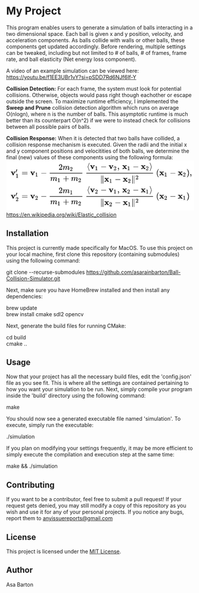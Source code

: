 # My Project

This program enables users to generate a simulation of balls interacting in a two dimensional space.
Each ball is given x and y position, velocity, and acceleration components. As balls collide with walls
or other balls, these components get updated accordingly. Before rendering, multiple settings can be 
tweaked, including but not limited to # of balls, # of frames, frame rate, and ball elasticity (Net 
energy loss component). 

A video of an example simulation can be viewed here: 
https://youtu.be/f1EE3UBr1vY?si=pSDD7Rd6NJf6If-Y

**Collision Detection:**
For each frame, the system must look for potential collisions. Otherwise, objects would pass right 
though eachother or escape outside the screen. To maximize runtime efficiency, I implemented the 
**Sweep and Prune** collision detection algorithm which runs on average O(nlogn), where n is the number of
balls. This asymptotic runtime is much better than its counterpart O(n^2) if we were to instead check 
for collisions between all possible pairs of balls.

**Collision Response:**
When it is detected that two balls have collided, a collision response mechanism is executed. Given the 
radii and the initial x and y component positions and velocitities of both balls, we determine the final 
(new) values of these components using the following formula:
![Collision Response Formulas Image](build/Formulas.png)
https://en.wikipedia.org/wiki/Elastic_collision

## Installation

This project is currently made specifically for MacOS. To use this project on your local machine, 
first clone this repository (containing submodules) using the following command:

git clone --recurse-submodules https://github.com/asarainbarton/Ball-Collision-Simulator.git

Next, make sure you have HomeBrew installed and then install any dependencies:

brew update  
brew install cmake sdl2 opencv  

Next, generate the build files for running CMake:

cd build  
cmake ..  

## Usage

Now that your project has all the necessary build files, edit the 'config.json' file as you see fit.
This is where all the settings are contained pertaining to how you want your simulation to be run.
Next, simply compile your program inside the 'build' directory using the following command:

make

You should now see a generated executable file named 'simulation'. To execute, simply run the executable:

./simulation

If you plan on modifying your settings frequently, it may be more efficient to simply execute the 
compilation and execution step at the same time:

make && ./simulation

## Contributing

If you want to be a contributor, feel free to submit a pull request! If your request gets denied, you may
still modify a copy of this repository as you wish and use it for any of your personal projects. If you
notice any bugs, report them to anyissuereports@gmail.com

## License

This project is licensed under the [MIT License](LICENSE.txt).

## Author

Asa Barton


